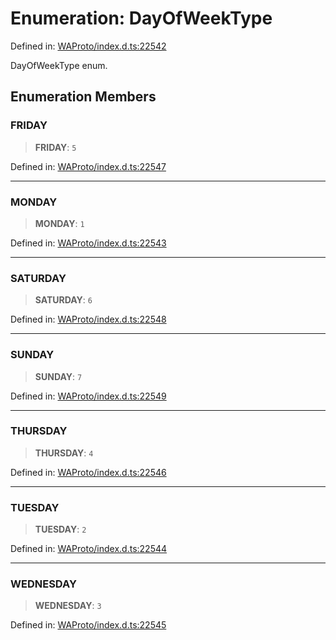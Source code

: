 # Enumeration: DayOfWeekType

Defined in: [WAProto/index.d.ts:22542](https://github.com/Fokusdotid/Baileys/blob/039f28db78950e3bac7c407f144ea390dcdf207d/WAProto/index.d.ts#L22542)

DayOfWeekType enum.

## Enumeration Members

### FRIDAY

> **FRIDAY**: `5`

Defined in: [WAProto/index.d.ts:22547](https://github.com/Fokusdotid/Baileys/blob/039f28db78950e3bac7c407f144ea390dcdf207d/WAProto/index.d.ts#L22547)

***

### MONDAY

> **MONDAY**: `1`

Defined in: [WAProto/index.d.ts:22543](https://github.com/Fokusdotid/Baileys/blob/039f28db78950e3bac7c407f144ea390dcdf207d/WAProto/index.d.ts#L22543)

***

### SATURDAY

> **SATURDAY**: `6`

Defined in: [WAProto/index.d.ts:22548](https://github.com/Fokusdotid/Baileys/blob/039f28db78950e3bac7c407f144ea390dcdf207d/WAProto/index.d.ts#L22548)

***

### SUNDAY

> **SUNDAY**: `7`

Defined in: [WAProto/index.d.ts:22549](https://github.com/Fokusdotid/Baileys/blob/039f28db78950e3bac7c407f144ea390dcdf207d/WAProto/index.d.ts#L22549)

***

### THURSDAY

> **THURSDAY**: `4`

Defined in: [WAProto/index.d.ts:22546](https://github.com/Fokusdotid/Baileys/blob/039f28db78950e3bac7c407f144ea390dcdf207d/WAProto/index.d.ts#L22546)

***

### TUESDAY

> **TUESDAY**: `2`

Defined in: [WAProto/index.d.ts:22544](https://github.com/Fokusdotid/Baileys/blob/039f28db78950e3bac7c407f144ea390dcdf207d/WAProto/index.d.ts#L22544)

***

### WEDNESDAY

> **WEDNESDAY**: `3`

Defined in: [WAProto/index.d.ts:22545](https://github.com/Fokusdotid/Baileys/blob/039f28db78950e3bac7c407f144ea390dcdf207d/WAProto/index.d.ts#L22545)

